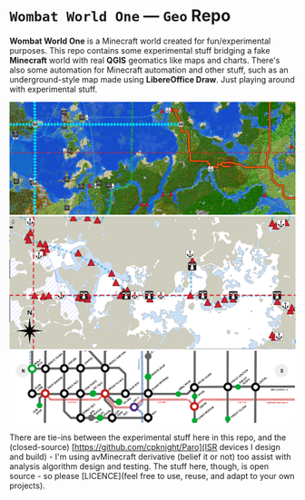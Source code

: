 # `Wombat World One` &mdash; `Geo` Repo

**Wombat World One** is a Minecraft world created for fun/experimental purposes. This repo contains some experimental stuff bridging a fake **Minecraft** world with real **QGIS** geomatics like maps and charts. There's also some automation for Minecraft automation and other stuff, such as an underground-style map made using **LibereOffice Draw**. Just playing around with experimental stuff. 

<img src=meta/meta-banner.png>
<img src=meta/meta-nautical-chart.png>
<img src=meta/meta-tube-map.png>

There are tie-ins between the experimental stuff here in this repo, and the (closed-source) [https://github.com/cpknight/Paro](ISR devices I design and build) - I'm using avMinecraft derivative (belief it or not) too assist with analysis algorithm design and testing. The stuff here, though, is open source - so please [LICENCE](feel free to use, reuse, and adapt to your own projects).
